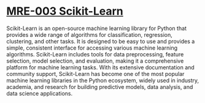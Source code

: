 # [MRE-003 Scikit-Learn](https://scikit-learn.org/stable/)
Scikit-Learn is an open-source machine learning library for Python that provides a wide range of algorithms for classification, regression, clustering, and other tasks. It is designed to be easy to use and provides a simple, consistent interface for accessing various machine learning algorithms. Scikit-Learn includes tools for data preprocessing, feature selection, model selection, and evaluation, making it a comprehensive platform for machine learning tasks. With its extensive documentation and community support, Scikit-Learn has become one of the most popular machine learning libraries in the Python ecosystem, widely used in industry, academia, and research for building predictive models, data analysis, and data science applications.

